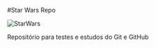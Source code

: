 #Star Wars Repo

![StarWars](https://encrypted-tbn0.gstatic.com/images?q=tbn:ANd9GcQ-knIQWR6F3pxDL5aLzlVwzuCeXNcmrRZyeC4OHsVcPWSJbdP9)

Repositório para testes e estudos do Git e GitHub